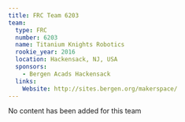 ```yaml
---
title: FRC Team 6203
team:
  type: FRC
  number: 6203
  name: Titanium Knights Robotics
  rookie_year: 2016
  location: Hackensack, NJ, USA
  sponsors:
    - Bergen Acads Hackensack
  links:
    Website: http://sites.bergen.org/makerspace/
---
```

No content has been added for this team